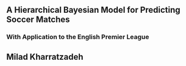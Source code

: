 ## A Hierarchical Bayesian Model for Predicting Soccer Matches
### With Application to the English Premier League

## Milad Kharratzadeh

